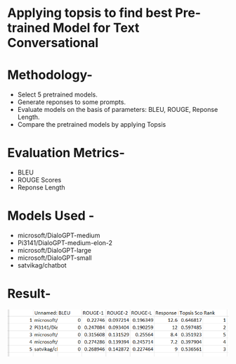 # Applying topsis to find best Pre-trained Model for Text Conversational

# Methodology-
- Select 5 pretrained models.
- Generate reponses to some prompts.
- Evaluate models on the basis of parameters: BLEU, ROUGE, Reponse Length.
- Compare the pretrained models by applying Topsis

# Evaluation Metrics-
- BLEU
- ROUGE Scores
- Reponse Length

# Models Used -
- microsoft/DialoGPT-medium
- Pi3141/DialoGPT-medium-elon-2
- microsoft/DialoGPT-large
- microsoft/DialoGPT-small
- satvikag/chatbot

# Result-
![result](result.png)

